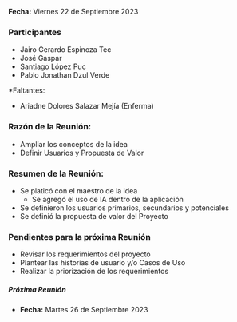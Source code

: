 **Fecha:** Viernes 22 de Septiembre 2023

### Participantes
- Jairo Gerardo Espinoza Tec
- José Gaspar 
- Santiago López Puc
- Pablo Jonathan Dzul Verde

*Faltantes:
- Ariadne Dolores Salazar Mejía (Enferma)

### Razón de la Reunión:
- Ampliar los conceptos de la idea
- Definir Usuarios y Propuesta de Valor

### Resumen de la Reunión:
- Se platicó con el maestro de la idea
	- Se agregó el uso de IA dentro de la aplicación
- Se definieron los usuarios primarios, secundarios y potenciales
- Se definió la propuesta de valor del Proyecto

### Pendientes para la próxima Reunión
- Revisar los requerimientos del proyecto
- Plantear las historias de usuario y/o Casos de Uso
- Realizar la priorización de los requerimientos

##### Próxima Reunión
- **Fecha:** Martes 26 de Septiembre 2023